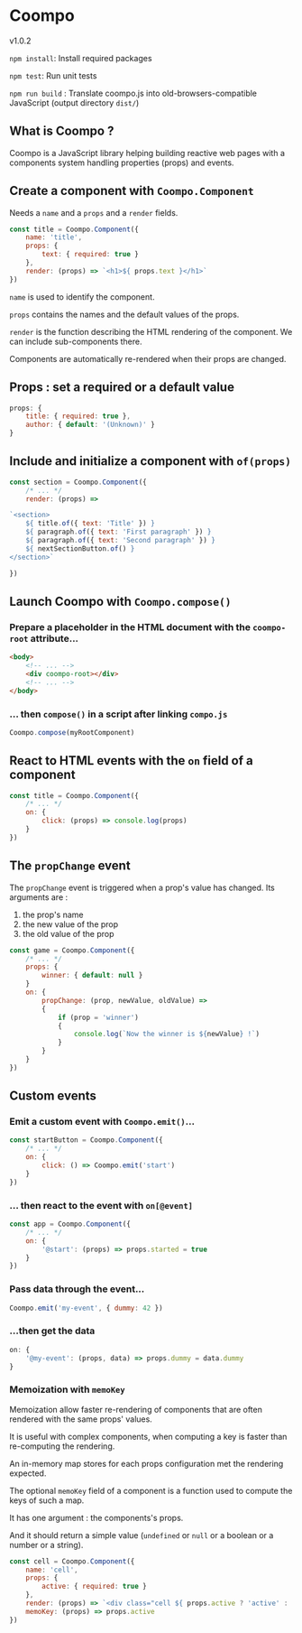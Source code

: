 # Coompo
v1.0.2

`npm install`: Install required packages

`npm test`: Run unit tests

`npm run build` : Translate coompo.js into old-browsers-compatible JavaScript (output directory `dist/`)

## What is Coompo ?
Coompo is a JavaScript library helping building reactive web pages with a components system handling properties (props) and events.

## Create a component with `Coompo.Component`
Needs a `name` and a `props` and a `render` fields.

```javascript
const title = Coompo.Component({
    name: 'title',
    props: {
        text: { required: true }
    },
    render: (props) => `<h1>${ props.text }</h1>`
})
```

`name` is used to identify the component.

`props` contains the names and the default values of the props.

`render` is the function describing the HTML rendering of the component. We can include sub-components there.

Components are automatically re-rendered when their props are changed.

## Props : set a required or a default value

```javascript
props: {
    title: { required: true },
    author: { default: '(Unknown)' }
}
```

## Include and initialize a component with `of(props)`
```javascript
const section = Coompo.Component({
    /* ... */
    render: (props) =>

`<section>
    ${ title.of({ text: 'Title' }) }
    ${ paragraph.of({ text: 'First paragraph' }) }
    ${ paragraph.of({ text: 'Second paragraph' }) }
    ${ nextSectionButton.of() }
</section>`

})
```

## Launch Coompo with `Coompo.compose()`

### Prepare a placeholder in the HTML document with the `coompo-root` attribute...
```html
<body>
    <!-- ... -->
    <div coompo-root></div>
    <!-- ... -->
</body>
```

### ... then `compose()` in a script after linking `compo.js`
```javascript
Coompo.compose(myRootComponent)
```

## React to HTML events with the `on` field of a component
```javascript
const title = Coompo.Component({
    /* ... */
    on: {
        click: (props) => console.log(props)
    }
})
```

## The `propChange` event
The `propChange` event is triggered when a prop's value has changed. Its arguments are :

1. the prop's name
2. the new value of the prop
3. the old value of the prop


```javascript
const game = Coompo.Component({
    /* ... */
    props: {
        winner: { default: null }
    }
    on: {
        propChange: (prop, newValue, oldValue) =>
        {
            if (prop = 'winner')
            {
                console.log(`Now the winner is ${newValue} !`)
            }
        }
    }
})

```

## Custom events

### Emit a custom event with `Coompo.emit()`...
```javascript
const startButton = Coompo.Component({
    /* ... */
    on: {
        click: () => Coompo.emit('start')
    }
})
```

### ... then react to the event with `on[@event]` 
```javascript
const app = Coompo.Component({
    /* ... */
    on: {
        '@start': (props) => props.started = true
    }
})
```

### Pass data through the event...
```javascript
Coompo.emit('my-event', { dummy: 42 })
```

### ...then get the data
```javascript
on: {
    '@my-event': (props, data) => props.dummy = data.dummy
}
```

### Memoization with `memoKey`
Memoization allow faster re-rendering of components that are often rendered with the same props' values.

It is useful with complex components, when computing a key is faster than re-computing the rendering.

An in-memory map stores for each props configuration met the rendering expected.

The optional `memoKey` field of a component is a function used to compute the keys of such a map.

It has one argument : the components's props.

And it should return a simple value (`undefined` or `null` or a boolean or a number or a string).

```javascript
const cell = Coompo.Component({
    name: 'cell',
    props: {
        active: { required: true }
    },
    render: (props) => `<div class="cell ${ props.active ? 'active' : '' }"></div>`,
    memoKey: (props) => props.active
})
```
